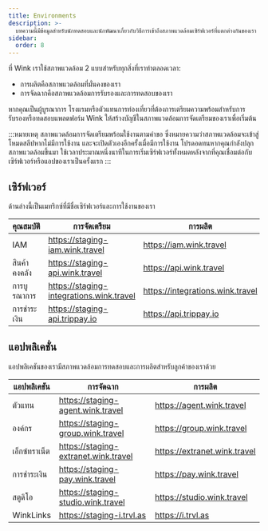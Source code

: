 ```yaml
---
title: Environments
description: >-
  บทความนี้มีข้อมูลสำหรับนักทดสอบและนักพัฒนาเกี่ยวกับวิธีการเข้าถึงสภาพแวดล้อมเซิร์ฟเวอร์ที่แตกต่างกันของเรา
sidebar:
  order: 8
---
```

ที่ Wink เราใช้สภาพแวดล้อม 2 แบบสำหรับทุกสิ่งที่เราทำตลอดเวลา:

* การผลิตคือสภาพแวดล้อมที่มั่นคงของเรา
* การจัดฉากคือสภาพแวดล้อมการรับรองและการทดสอบของเรา

หากคุณเป็นผู้บูรณาการ โรงแรมหรือตัวแทนการท่องเที่ยวที่ต้องการเตรียมความพร้อมสำหรับการรับรองหรือทดสอบแพลตฟอร์ม Wink ให้สร้างบัญชีในสภาพแวดล้อมการจัดเตรียมของเราเพื่อเริ่มต้น

:::หมายเหตุ
สภาพแวดล้อมการจัดเตรียมพร้อมใช้งานตามคำขอ ซึ่งหมายความว่าสภาพแวดล้อมจะเข้าสู่โหมดสลีปหากไม่มีการใช้งาน และจะเปิดตัวเองอีกครั้งเมื่อมีการใช้งาน โปรดอดทนหากคุณกำลังปลุกสภาพแวดล้อมขึ้นมา ใช้เวลาประมาณหนึ่งนาทีในการเริ่มเซิร์ฟเวอร์ทั้งหมดหลังจากที่คุณเชื่อมต่อกับเซิร์ฟเวอร์หรือแอปของเราเป็นครั้งแรก
:::

## เซิร์ฟเวอร์

ด้านล่างนี้เป็นเมทริกซ์ที่มีชื่อเซิร์ฟเวอร์และการใช้งานของเรา

| คุณสมบัติ | การจัดเตรียม | การผลิต
| ------- | ------- | ---------- |
| IAM | https://staging-iam.wink.travel | https://iam.wink.travel |
| สินค้าคงคลัง | https://staging-api.wink.travel | https://api.wink.travel |
| การบูรณาการ | https://staging-integrations.wink.travel | https://integrations.wink.travel |
| การชำระเงิน | https://staging-api.trippay.io | https://api.trippay.io |

## แอปพลิเคชั่น

แอปพลิเคชันของเรามีสภาพแวดล้อมการทดสอบและการผลิตสำหรับลูกค้าของเราด้วย

| แอปพลิเคชัน | การจัดฉาก | การผลิต
| ------- | ------- | ---------- |
| ตัวแทน | https://staging-agent.wink.travel | https://agent.wink.travel |
| องค์กร | https://staging-group.wink.travel | https://group.wink.travel |
| เอ็กซ์ทราเน็ต | https://staging-extranet.wink.travel | https://extranet.wink.travel |
| การชำระเงิน | https://staging-pay.wink.travel | https://pay.wink.travel |
| สตูดิโอ | https://staging-studio.wink.travel | https://studio.wink.travel |
| WinkLinks | https://staging-i.trvl.as | https://i.trvl.as |

